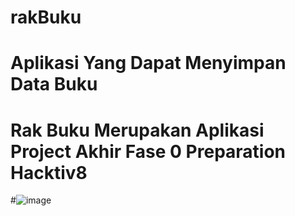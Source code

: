# rakBuku
# Aplikasi Yang Dapat Menyimpan Data Buku
# Rak Buku Merupakan Aplikasi Project Akhir Fase 0 Preparation Hacktiv8
#![image](https://user-images.githubusercontent.com/34185874/149900675-5d123f66-3101-4c27-b382-50e5e497321c.png)
